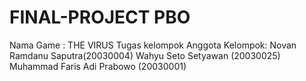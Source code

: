 # FINAL-PROJECT PBO
Nama Game : THE VIRUS
Tugas kelompok
Anggota Kelompok:
Novan Ramdanu Saputra(20030004)
Wahyu Seto Setyawan (20030025)
Muhammad Faris Adi Prabowo (20030001)
